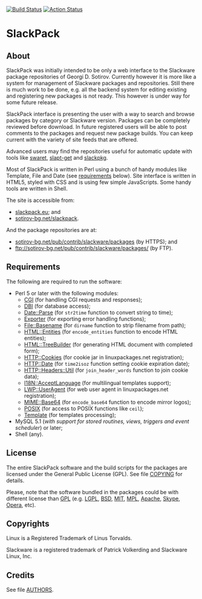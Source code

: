[![Build Status](https://travis-ci.com/gdsotirov/slackpack.svg?branch=master)](https://travis-ci.com/gdsotirov/slackpack)
[![Action Status](https://github.com/gdsotirov/slackpack/workflows/Perl-CI/badge.svg)](https://github.com/gdsotirov/slackpack/actions?query=workflow%3APerl-CI)

# SlackPack

About
------------------------------------------------------------------------------
SlackPack was initially intended to be only a web interface to the
Slackware package repositories of Georgi D. Sotirov. Currently however it is
more like a system for management of Slackware packages and repositories.
Still there is much work to be done, e.g. all the backend system for editing
existing and registering new packages is not ready. This however is under way
for some future release.

SlackPack interface is presenting the user with a way to search and browse
packages by category or Slackware version. Packages can be completely
reviewed before download. In future registered users will be able to post
comments to the packages and request new package builds. You can keep current
with the variety of site feeds that are offered.

Advanced users may find the repositories useful for automatic update with
tools like [swaret](https://sourceforge.net/projects/swaret/),
[slapt-get](https://software.jaos.org/#slapt-get) and
[slackpkg](https://slackpkg.org/).

Most of SlackPack is written in Perl using a bunch of handy modules like
Template, File and Date (see [requirements](#requirements) below). Site
interface is written in HTML5, styled with CSS and is using few simple
JavaScripts. Some handy tools are written in Shell.

The site is accessible from:
  * [slackpack.eu](https://slackpack.eu/); and
  * [sotirov-bg.net/slackpack](https://sotirov-bg.net/slackpack/).

And the package repositories are at:
  * [sotirov-bg.net/pub/contrib/slackware/packages](https://ftp.sotirov-bg.net/pub/contrib/slackware/packages/)
  (by HTTPS); and
  * ftp://sotirov-bg.net/pub/contrib/slackware/packages/ (by FTP).

Requirements
------------------------------------------------------------------------------
The following are required to run the software:

 * Perl 5 or later with the following modules:
   - [CGI](https://metacpan.org/pod/CGI) (for handling CGI requests and
    responses);
   - [DBI](https://metacpan.org/pod/DBI) (for database access);
   - [Date::Parse](https://metacpan.org/pod/Date::Parse) (for `str2time`
    function to convert string to time);
   - [Exporter](https://metacpan.org/pod/Exporter) (for exporting error
   handling functions);
   - [File::Basename](https://metacpan.org/pod/File::Basename) (for `dirname`
   function to strip filename from path);
   - [HTML::Entities](https://metacpan.org/pod/HTML::Entities) (for
   `encode_entities` function to encode HTML entities);
   - [HTML::TreeBuilder](https://metacpan.org/pod/HTML::TreeBuilder) (for
   generating HTML document with completed form);
   - [HTTP::Cookies](https://metacpan.org/pod/HTTP::Cookies) (for cookie jar
   in linuxpackages.net registration);
   - [HTTP::Date](https://metacpan.org/pod/HTTP::Date) (for `time2isoz`
   function setting cookie expiration date);
   - [HTTP::Headers::Util](https://metacpan.org/pod/HTTP::Headers::Util) (for
   `join_header_words` function to join cookie data);
   - [I18N::AcceptLanguage](https://metacpan.org/pod/I18N::AcceptLanguage)
   (for multilingual templates support);
   - [LWP::UserAgent](https://metacpan.org/pod/LWP::UserAgent) (for web user
   agent in linuxpackages.net registration);
   - [MIME::Base64](https://metacpan.org/pod/MIME::Base64) (for
   `encode_base64` function to encode mirror logos);
   - [POSIX](https://metacpan.org/pod/distribution/perl/ext/POSIX/lib/POSIX.pod)
   (for access to POSIX functions like `ceil`);
   - [Template](https://metacpan.org/pod/Template) (for templates processing);
 * MySQL 5.1 (_with support for stored routines, views, triggers and event_
   _scheduler_) or later;
 * Shell (any).

License
------------------------------------------------------------------------------
The entire SlackPack software and the build scripts for the packages are
licensed under the General Public License (GPL). See file [COPYING](COPYING)
for details.

Please, note that the software bundled in the packages could be with
different license than [GPL](https://opensource.org/licenses/gpl-license)
(e.g.
[LGPL](https://opensource.org/licenses/lgpl-license),
[BSD](https://en.wikipedia.org/wiki/BSD_licenses),
[MIT](https://opensource.org/licenses/MIT),
[MPL](https://www.mozilla.org/en-US/MPL/2.0/),
[Apache](https://www.apache.org/licenses/LICENSE-2.0),
[Skype](https://web.archive.org/web/20071203020218/https://www.skype.com/company/legal/eula/index.html),
[Opera](https://www.opera.com/eula/computers),
etc).

Copyrights
------------------------------------------------------------------------------
Linux is a Registered Trademark of Linus Torvalds.

Slackware is a registered trademark of Patrick Volkerding and Slackware Linux,
Inc.

Credits
------------------------------------------------------------------------------
See file [AUTHORS](AUTHORS).

